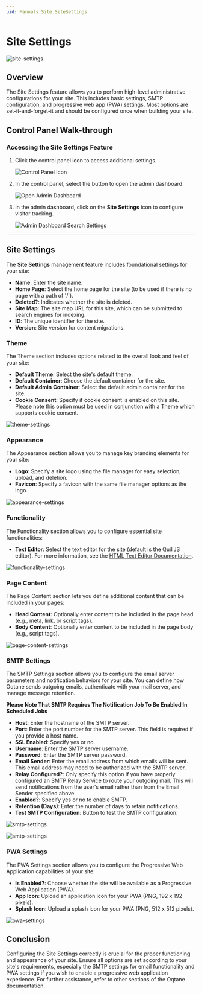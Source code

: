 ```yaml
---
uid: Manuals.Site.SiteSettings
---
```


# Site Settings

![site-settings](./assets/site-settings.png)


## Overview

The Site Settings feature allows you to perform high-level administrative configurations for your site. This includes basic settings, SMTP configuration, and progressive web app (PWA) settings. Most options are set-it-and-forget-it and should be configured once when building your site.

## Control Panel Walk-through

### Accessing the Site Settings Feature

1. Click the control panel icon to access additional settings.

   ![Control Panel Icon](assets/control-panel-button.png)

2. In the control panel, select the button to open the admin dashboard.

   ![Open Admin Dashboard](assets/control-panel-admin-dashboard-button.png)

3. In the admin dashboard, click on the **Site Settings** icon to configure visitor tracking.

   ![Admin Dashboard Search Settings](assets/admin-dashboard-site-settings.png)

---

## Site Settings

The **Site Settings** management feature includes foundational settings for your site:

- **Name**: Enter the site name.
- **Home Page**: Select the home page for the site (to be used if there is no page with a path of '/').
- **Deleted?**: Indicates whether the site is deleted.
- **Site Map**: The site map URL for this site, which can be submitted to search engines for indexing.
- **ID**: The unique identifier for the site.
- **Version**: Site version for content migrations.

### Theme

The Theme section includes options related to the overall look and feel of your site:

- **Default Theme**: Select the site's default theme.
- **Default Container**: Choose the default container for the site.
- **Default Admin Container**: Select the default admin container for the site.
- **Cookie Consent**: Specify if cookie consent is enabled on this site. Please note this option must be used in conjunction with a Theme which supports cookie consent.

![theme-settings](./assets/site-settings-theme.png)

### Appearance

The Appearance section allows you to manage key branding elements for your site:

- **Logo**: Specify a site logo using the file manager for easy selection, upload, and deletion.
- **Favicon**: Specify a favicon with the same file manager options as the logo.

![appearance-settings](./assets/site-settings-appearance.png)

### Functionality

The Functionality section allows you to configure essential site functionalities:

- **Text Editor**: Select the text editor for the site (default is the QuillJS editor). For more information, see the [HTML Text Editor Documentation](../content/html-text-editor.md).

![functionality-settings](./assets/site-settings-functionality.png)

### Page Content

The Page Content section lets you define additional content that can be included in your pages:

- **Head Content**: Optionally enter content to be included in the page head (e.g., meta, link, or script tags).
- **Body Content**: Optionally enter content to be included in the page body (e.g., script tags).

![page-content-settings](./assets/site-settings-page-content.png)

### SMTP Settings

The SMTP Settings section allows you to configure the email server parameters and notification behaviors for your site. You can define how Oqtane sends outgoing emails, authenticate with your mail server, and manage message retention.

**Please Note That SMTP Requires The Notification Job To Be Enabled In Scheduled Jobs**

- **Host**: Enter the hostname of the SMTP server.
- **Port**: Enter the port number for the SMTP server. This field is required if you provide a host name.
- **SSL Enabled**: Specify yes or no.
- **Username**: Enter the SMTP server username.
- **Password**: Enter the SMTP server password.
- **Email Sender**: Enter the email address from which emails will be sent. This email address may need to be authorized with the SMTP server.
- **Relay Configured?**: Only specify this option if you have properly configured an SMTP Relay Service to route your outgoing mail. This will send notifications from the user's email rather than from the Email Sender specified above.
- **Enabled?**: Specify yes or no to enable SMTP.
- **Retention (Days)**: Enter the number of days to retain notifications.
- **Test SMTP Configuration**: Button to test the SMTP configuration.

![smtp-settings](./assets/site-settings-smtp-settings.png)

![smtp-settings](./assets/site-settings-smtp-settings-test-smtp-configuration-button.png)

### PWA Settings

The PWA Settings section allows you to configure the Progressive Web Application capabilities of your site:

- **Is Enabled?**: Choose whether the site will be available as a Progressive Web Application (PWA).
- **App Icon**: Upload an application icon for your PWA (PNG, 192 x 192 pixels).
- **Splash Icon**: Upload a splash icon for your PWA (PNG, 512 x 512 pixels).

![pwa-settings](./assets/site-settings-pwa-settings.png)

## Conclusion

Configuring the Site Settings correctly is crucial for the proper functioning and appearance of your site. Ensure all options are set according to your site's requirements, especially the SMTP settings for email functionality and PWA settings if you wish to enable a progressive web application experience. For further assistance, refer to other sections of the Oqtane documentation.

